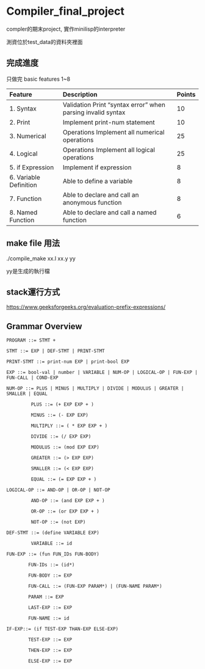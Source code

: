 # Compiler_final_project


compler的期末project, 實作minilisp的interpreter

測資位於test_data的資料夾裡面

## 完成進度
只做完 basic features 1~8


|   Feature   | Description |   Points   |
|:--------|:------|:-----------|
|  1. Syntax                  |   Validation Print “syntax error” when parsing invalid syntax   |  10  |
|  2. Print                   |   Implement print-num statement                                 |  10  |
|  3. Numerical               |   Operations Implement all numerical operations                 |  25  |
|  4. Logical                 |   Operations Implement all logical operations                   | 25 |
|  5. if Expression           |  Implement if expression                                        | 8 |
|  6. Variable Definition     |   Able to define a variable                                     |  8  |
|  7. Function                |  Able to declare and call an anonymous function                 |  8  |
|  8. Named Function          |   Able to declare and call a named function                     |  6  |


## make file 用法
./compile_make xx.l xx.y yy

yy是生成的執行檔



## stack運行方式


https://www.geeksforgeeks.org/evaluation-prefix-expressions/


## Grammar Overview

<pre><code>PROGRAM ::= STMT +

STMT ::= EXP | DEF-STMT | PRINT-STMT

PRINT-STMT ::= print-num EXP | print-bool EXP

EXP ::= bool-val | number | VARIABLE | NUM-OP | LOGICAL-OP | FUN-EXP | FUN-CALL | COND-EXP

NUM-OP ::= PLUS | MINUS | MULTIPLY | DIVIDE | MODULUS | GREATER | SMALLER | EQUAL
      
         PLUS ::= (+ EXP EXP + )

         MINUS ::= (- EXP EXP)
       
         MULTIPLY ::= ( * EXP EXP + )
       
         DIVIDE ::= (/ EXP EXP)
       
         MODULUS ::= (mod EXP EXP)
       
         GREATER ::= (> EXP EXP)
       
         SMALLER ::= (< EXP EXP)
       
         EQUAL ::= (= EXP EXP + )
       
LOGICAL-OP ::= AND-OP | OR-OP | NOT-OP

         AND-OP ::= (and EXP EXP + )

         OR-OP ::= (or EXP EXP + )
       
         NOT-OP ::= (not EXP)
       
DEF-STMT ::= (define VARIABLE EXP)

         VARIABLE ::= id
         
FUN-EXP ::= (fun FUN_IDs FUN-BODY)
        
        FUN-IDs ::= (id*)

        FUN-BODY ::= EXP

        FUN-CALL ::= (FUN-EXP PARAM*) | (FUN-NAME PARAM*)

        PARAM ::= EXP
        
        LAST-EXP ::= EXP

        FUN-NAME ::= id

IF-EXP::= (if TEST-EXP THAN-EXP ELSE-EXP)

        TEST-EXP ::= EXP

        THEN-EXP ::= EXP

        ELSE-EXP ::= EXP
</code></pre>
